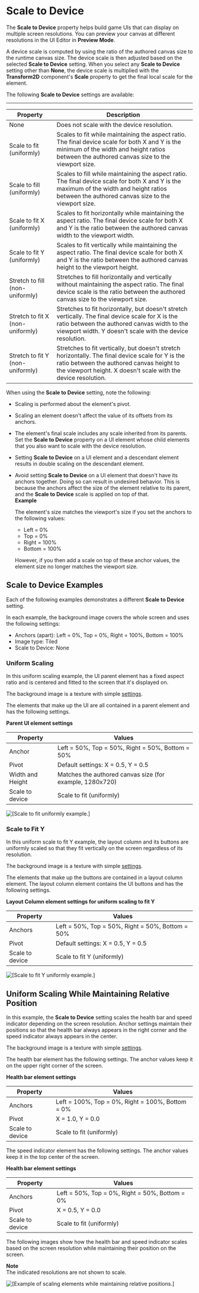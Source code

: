 # Scale to Device<a name="ui-editor-transform-scale"></a>

The **Scale to Device** property helps build game UIs that can display on multiple screen resolutions\. You can preview your canvas at different resolutions in the UI Editor in **Preview Mode**\.

A device scale is computed by using the ratio of the authored canvas size to the runtime canvas size\. The device scale is then adjusted based on the selected **Scale to Device** setting\. When you select any **Scale to Device** setting other than **None**, the device scale is multiplied with the **Transform2D** component's **Scale** property to get the final local scale for the element\.

The following **Scale to Device** settings are available:


****  

| Property | Description | 
| --- | --- | 
| None | Does not scale with the device resolution\. | 
| Scale to fit \(uniformly\) | Scales to fit while maintaining the aspect ratio\. The final device scale for both X and Y is the minimum of the width and height ratios between the authored canvas size to the viewport size\. | 
| Scale to fill \(uniformly\) | Scales to fill while maintaining the aspect ratio\. The final device scale for both X and Y is the maximum of the width and height ratios between the authored canvas size to the viewport size\. | 
| Scale to fit X \(uniformly\) | Scales to fit horizontally while maintaining the aspect ratio\. The final device scale for both X and Y is the ratio between the authored canvas width to the viewport width\. | 
| Scale to fit Y \(uniformly\) | Scales to fit vertically while maintaining the aspect ratio\. The final device scale for both X and Y is the ratio between the authored canvas height to the viewport height\. | 
| Stretch to fill \(non\-uniformly\) | Stretches to fill horizontally and vertically without maintaining the aspect ratio\. The final device scale is the ratio between the authored canvas size to the viewport size\. | 
| Stretch to fit X \(non\-uniformly\) | Stretches to fit horizontally, but doesn't stretch vertically\. The final device scale for X is the ratio between the authored canvas width to the viewport width\. Y doesn't scale with the device resolution\. | 
| Stretch to fit Y \(non\-uniformly\) | Stretches to fit vertically, but doesn't stretch horizontally\. The final device scale for Y is the ratio between the authored canvas height to the viewport height\. X doesn't scale with the device resolution\. | 

When using the **Scale to Device** setting, note the following:
+ Scaling is performed about the element's pivot\.
+ Scaling an element doesn't affect the value of its offsets from its anchors\.
+ The element's final scale includes any scale inherited from its parents\. Set the **Scale to Device** property on a UI element whose child elements that you also want to scale with the device resolution\.
+ Setting **Scale to Device** on a UI element and a descendant element results in double scaling on the descendant element\.
+ Avoid setting **Scale to Device** on a UI element that doesn't have its anchors together\. Doing so can result in undesired behavior\. This is because the anchors affect the size of the element relative to its parent, and the **Scale to Device** scale is applied on top of that\.  
**Example**  

  The element's size matches the viewport's size if you set the anchors to the following values:
  + Left = 0%
  + Top = 0%
  + Right = 100%
  + Bottom = 100%

  However, if you then add a scale on top of these anchor values, the element size no longer matches the viewport size\.

## Scale to Device Examples<a name="ui-editor-transform-scale-examples"></a>

Each of the following examples demonstrates a different **Scale to Device** setting\.

In each example, the background image covers the whole screen and uses the following settings:
+ Anchors \(apart\): Left = 0%, Top = 0%, Right = 100%, Bottom = 100%
+ Image type: Tiled
+ Scale to Device: None

### Uniform Scaling<a name="ui-editor-transform-scale-uniform"></a>

In this uniform scaling example, the UI parent element has a fixed aspect ratio and is centered and fitted to the screen that it's displayed on\.

The background image is a texture with simple [settings](#ui-editor-transform-scale-uniform)\.

The elements that make up the UI are all contained in a parent element and has the following settings\.


**Parent UI element settings**  

| Property | Values | 
| --- | --- | 
| Anchor | Left = 50%, Top = 50%, Right = 50%, Bottom = 50% | 
| Pivot | Default settings: X = 0\.5, Y = 0\.5 | 
| Width and Height | Matches the authored canvas size \(for example, 1280x720\) | 
| Scale to device | Scale to fit \(uniformly\) | 

![\[Scale to fit uniformly example.\]](http://docs.aws.amazon.com/lumberyard/latest/userguide/images/game_ui_editor/ui-editor-transform-scale-1.gif)

### Scale to Fit Y<a name="ui-editor-transform-scale-fit-y"></a>

In this uniform scale to fit Y example, the layout column and its buttons are uniformly scaled so that they fit vertically on the screen regardless of its resolution\.

The background image is a texture with simple [settings](#ui-editor-transform-scale-uniform)\.

The elements that make up the buttons are contained in a layout column element\. The layout column element contains the UI buttons and has the following settings\.


**Layout Column element settings for uniform scaling to fit Y**  

| Property | Values | 
| --- | --- | 
| Anchors | Left = 50%, Top = 50%, Right = 50%, Bottom = 50% | 
| Pivot | Default settings: X = 0\.5, Y = 0\.5 | 
| Scale to device | Scale to fit Y \(uniformly\) | 

![\[Scale to fit Y uniformly example.\]](http://docs.aws.amazon.com/lumberyard/latest/userguide/images/game_ui_editor/ui-editor-transform-scale-2.gif)

## Uniform Scaling While Maintaining Relative Position<a name="ui-editor-transform-scale-uniform-position"></a>

In this example, the **Scale to Device** setting scales the health bar and speed indicator depending on the screen resolution\. Anchor settings maintain their positions so that the health bar always appears in the right corner and the speed indicator always appears in the center\.

The background image is a texture with simple [settings](#ui-editor-transform-scale-uniform)\.

The health bar element has the following settings\. The anchor values keep it on the upper right corner of the screen\.


**Health bar element settings**  

| Property | Values | 
| --- | --- | 
| Anchors | Left = 100%, Top = 0%, Right = 100%, Bottom = 0% | 
| Pivot | X = 1\.0, Y = 0\.0 | 
| Scale to device | Scale to fit \(uniformly\) | 

The speed indicator element has the following settings\. The anchor values keep it in the top center of the screen\.


**Health bar element settings**  

| Property | Values | 
| --- | --- | 
| Anchors | Left = 50%, Top = 0%, Right = 50%, Bottom = 0% | 
| Pivot | X = 0\.5, Y = 0\.0 | 
| Scale to device | Scale to fit \(uniformly\) | 

The following images show how the health bar and speed indicator scales based on the screen resolution while maintaining their position on the screen\.

**Note**  
The indicated resolutions are not shown to scale\.

![\[Example of scaling elements while maintaining relative positions.\]](http://docs.aws.amazon.com/lumberyard/latest/userguide/images/game_ui_editor/ui-editor-transform-scale-uniform-position.png)